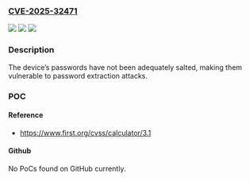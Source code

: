 ### [CVE-2025-32471](https://cve.mitre.org/cgi-bin/cvename.cgi?name=CVE-2025-32471)
![](https://img.shields.io/static/v1?label=Product&message=SICK%20FLX3-CPUC200&color=blue)
![](https://img.shields.io/static/v1?label=Version&message=n%2Fa&color=blue)
![](https://img.shields.io/static/v1?label=Vulnerability&message=CWE-1391%20(Use%20of%20Weak%20Credentials)&color=brighgreen)

### Description

The device’s passwords have not been adequately salted, making them vulnerable to password extraction attacks.

### POC

#### Reference
- https://www.first.org/cvss/calculator/3.1

#### Github
No PoCs found on GitHub currently.

